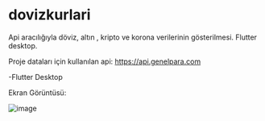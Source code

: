 # dovizkurlari

Api aracılığıyla döviz, altın , kripto ve korona verilerinin gösterilmesi.
Flutter desktop.


Proje dataları için kullanılan api:
https://api.genelpara.com

-Flutter Desktop


Ekran Görüntüsü:

![image](https://user-images.githubusercontent.com/50817604/111750209-fec06300-88a3-11eb-9594-7d2a6c7c03db.png)

